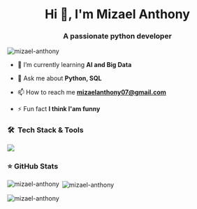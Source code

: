 <h1 align="center">Hi 👋, I'm Mizael Anthony</h1>
<h3 align="center">A passionate python developer </h3>

<p align="left"> <img src="https://komarev.com/ghpvc/?username=mizael-anthony&label=Profile%20views&color=0e75b6&style=flat" alt="mizael-anthony" /></p>

- 🌱 I’m currently learning **AI and Big Data**

- 💬 Ask me about **Python, SQL**

- 📫 How to reach me **mizaelanthony07@gmail.com**

- ⚡ Fun fact **I think I'am funny**

<h3> 🛠️ &nbsp;Tech Stack & Tools</h3>

<p align="left">
  <a href="https://skillicons.dev">
    <img src="https://skillicons.dev/icons?i=django,flutter,nextjs,git,linux,postgres,heroku" />
  </a>
</p>

<h3>⭐ GitHub Stats</h3>

<p><img align="left" src="https://github-readme-stats.vercel.app/api/top-langs?username=mizael-anthony&show_icons=true&locale=en&layout=compact" alt="mizael-anthony" /></p>

<p>&nbsp;<img align="center" src="https://github-readme-stats.vercel.app/api?username=mizael-anthony&show_icons=true&locale=en" alt="mizael-anthony" /></p>

<p><img align="center" src="https://github-readme-streak-stats.herokuapp.com/?user=mizael-anthony&" alt="mizael-anthony" /></p>
